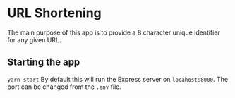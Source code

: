 # URL Shortening #
The main purpose of this app is to provide a 8 character unique identifier for any given URL.

## Starting the app

``yarn start``
By default this will run the Express server on `locahost:8000`.
The port can be changed from the `.env` file.
